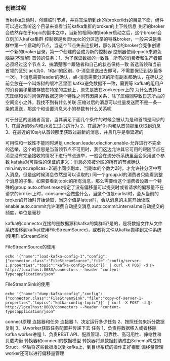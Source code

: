 ### 创建过程
当kafka启动时，创建临时节点，并将其注册到zk的/broker/ids的目录下面，组件可以通过监听这个目录来查看当前kafka集群的broker的上下线信息
关闭的broker会依然存在于topic的副本之中，当新的相同id的broker启动之后，这个broker会立刻加入kafka集群
控制器是负责topic的分区选举的特殊broker，一般来说是集群中第一个启动的节点，当这个节点失去连接时，那么其它的broker会竞争创建一个新的broker目录，第一个创建的会成为新的控制器
控制器使用epoch来避免脑裂(不理解)
首领的任务：1、为了保证数据的一致性，所有的消费者和生产者都必须经过这个节点 2、搞清楚哪个跟随者和自己的状态保持一致
首选首领和当前首领的区别
ack为0、1和all的区别，0-消息发送出去即可，不需要保证到达(最多一次)，1-消息需要leader的确认，all-消息需要分区的所有副本都确认，在确认之前会放在一个叫炼狱的缓冲区里面
kafka避免数据不一致，需要等
kafka的组用户的消费偏移量被存放在特定的主题上，原先是放在zookeeper上的
为什么支持日志压缩和长时间保存数据这两个特性之间有因果关系，除了压缩回导致日志所占的空间变小之外，我找不到有什么关联
压缩过后的消息可以批量发送而不是一条一条的发送，那这个和设置消息大小的参数有什么关系呢

对于分区的追随者而言，当其满足下面几个条件的时候会被认为是和首领是同步的
1、在最近的6s内和zk发生过心跳行为
2、在最近10s内和从首领那里获取到消息
3、在最近的10s内从首领那里获取过最新的消息，并且几乎是零延迟的

可用性和一致性不能同时满足
unclean.leader.election.enable-允许进行不完全的选举，这个的意思是当首领节点不可用时，我们这边允许其它可用的跟随节点在消息没有完全接收的情况下进行节点选举，一般会在流分析系统里面会采用这个参数
kafaka对可靠性的保证的定义：消息必须被分区的所有的节点确认
min.insync.replicas=2(最小同步副本，当副本的个数为2时，才允许往分区中写入消息，但是这时候消息依然是可以读取的)
同一个group.id的消费者只能看到整个消息的子集，如果要看到topic的所有消息，那么需要给这个消费者设置一个特殊的group
auto.offset.reset指定了没有偏移量可以提交时或者请求的偏移量不在请求的broker上时，consumer会做些什么，当这个值是earlist时，会从当前的broker的开始时开始读取，当这个值是latest时，会从消息的末尾开始读取
enable.auto.commit允许消费自动提交消息
auto.commit.interval.ms自动提交的频度，单位是毫秒

kafka的connector连接的是数据源和kafka的集群吗?是的，是将数据文件从文件系统搬移到kafka(使用FileStreamSource)，或者将文件从kafka搬移到文件系统(使用FileStreamSink)

FileStreamSource的使用
```
echo '{"name":"load-kafka-config-1","config":{"connector.class":"FileStreamSource","file":"config/server-1.properties","topic":"kafka-config-topic"}}' | curl -X POST -d @- http://localhost:8083/connectors --header "content-Type:application/json"
```
FileStreamSink的使用
```
echo '{"name":"dump-kafka-config","config":{"connector.class":"FileStreamSink","file":"copy-of-server-1-properties","topics":"kafka-config-topic"}}' | curl -X POST -d @- http://localhost:8083/connectors --header "content-Type:application/json"
```

connect原理
连接器和任务
连接器
 1、决定运行多少任务
 2、按照任务来拆分数据复制
 3、从worker获取任务配置并传递下去
任务
 1、负责将数据移入或者移除kafka
worker进程
 1、负责REST API、配置管理、可靠性、高可用性、伸缩性和负载均衡
转换器和connect的数据模型
转换器将源数据封装成由Schema构成的Struct，然后将这些数据发送到kafka上，到目标系统的操作正好相反
偏移量管理
worker还可以进行偏移量管理
